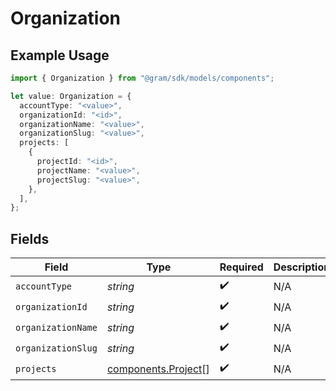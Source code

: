 # Organization

## Example Usage

```typescript
import { Organization } from "@gram/sdk/models/components";

let value: Organization = {
  accountType: "<value>",
  organizationId: "<id>",
  organizationName: "<value>",
  organizationSlug: "<value>",
  projects: [
    {
      projectId: "<id>",
      projectName: "<value>",
      projectSlug: "<value>",
    },
  ],
};
```

## Fields

| Field                                                      | Type                                                       | Required                                                   | Description                                                |
| ---------------------------------------------------------- | ---------------------------------------------------------- | ---------------------------------------------------------- | ---------------------------------------------------------- |
| `accountType`                                              | *string*                                                   | :heavy_check_mark:                                         | N/A                                                        |
| `organizationId`                                           | *string*                                                   | :heavy_check_mark:                                         | N/A                                                        |
| `organizationName`                                         | *string*                                                   | :heavy_check_mark:                                         | N/A                                                        |
| `organizationSlug`                                         | *string*                                                   | :heavy_check_mark:                                         | N/A                                                        |
| `projects`                                                 | [components.Project](../../models/components/project.md)[] | :heavy_check_mark:                                         | N/A                                                        |